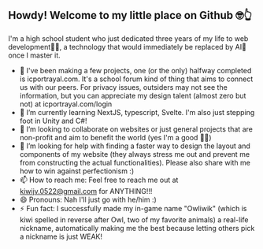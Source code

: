 ## Howdy! Welcome to my little place on Github 🤓👆

<!--
**owliwik/owliwik** is a ✨ _special_ ✨ repository because its `README.md` (this file) appears on your GitHub profile.
-->

I'm a high school student who just dedicated three years of my life to web development🧑‍💻, a technology that would immediately be replaced by AI🤖 once I master it.

- 🔭 I've been making a few projects, one (or the only) halfway completed is icportrayal.com. It's a school forum kind of thing that aims to connect us with our peers. For privacy issues, outsiders may not see the information, but you can appreciate my design talent (almost zero but not) at icportrayal.com/login
- 🌱 I’m currently learning NextJS, typescript, Svelte. I'm also just stepping foot in Unity and C#!
- 👯 I’m looking to collaborate on websites or just general projects that are non-profit and aim to benefit the world (yes I'm a good 🧑‍🎓)
- 🤔 I’m looking for help with finding a faster way to design the layout and components of my website (they always stress me out and prevent me from constructing the actual functionalities). Please also share with me how to win against perfectionism :)
- 📫 How to reach me: Feel free to reach me out at kiwijv.0522@gmail.com for ANYTHING!!!
- 😄 Pronouns: Nah I'll just go with he/him :)
- ⚡ Fun fact: I successfully made my in-game name "Owliwik" (which is kiwi spelled in reverse after Owl, two of my favorite animals) a real-life nickname, automatically making me the best because letting others pick a nickname is just WEAK!
